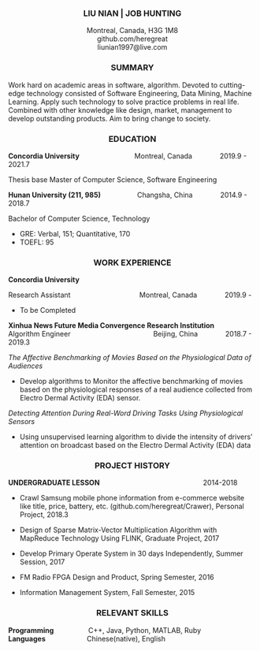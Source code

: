 ### **<center>LIU NIAN | JOB HUNTING</center>**
<center>Montreal, Canada, H3G 1M8  </center>  
<center>github.com/heregreat  </center>  
<center>liunian1997@live.com  </center>  


### **<center>SUMMARY</center>**

Work hard on academic areas in software, algorithm. Devoted to cutting-edge technology consisted of Software Engineering, Data Mining, Machine Learning. Apply such technology to solve practice problems in real life. Combined with other knowledge like design, market, management to develop outstanding products. Aim to bring change to society.

### **<center>EDUCATION</center>**
		
**Concordia University**&#8195;&#8195;&#8195;&#8195;&#8195;&#8195;&#8195;&#8195;Montreal, Canada&#8195;&#8195;&#8195;&#8195;2019.9 - 2021.7

Thesis base Master of Computer Science, Software Engineering


**Hunan University (211, 985)**&#8195;&#8195;&#8195;&#8195;&#8195;
Changsha, China&#8195;&#8195;&#8195;&#8195;2014.9 - 2018.7

Bachelor of Computer Science, Technology	

- GRE: Verbal, 151; Quantitative, 170
- TOEFL: 95


### **<center>WORK EXPERIENCE</center>**
**Concordia University**

Research Assistant&#8195;&#8195;&#8195;&#8195;&#8195;&#8195;&#8195;&#8195;&#8195;&#8195;Montreal, Canada&#8195;&#8195;&#8195;&#8195;2019.9 -       

- To be Completed

**Xinhua News Future Media Convergence Research Institution**     
Algorithm Engineer&#8195;&#8195;&#8195;&#8195;&#8195;&#8195;&#8195;&#8195;&#8195;&#8195;&#8195;&#8195;Beijing, China&#8195;&#8195;&#8195;&#8195;2018.7 - 2019.3


*The Affective Benchmarking of Movies Based on the Physiological Data of Audiences*

- Develop algorithms to Monitor the affective benchmarking of movies based on the physiological responses of a real audience collected from Electro Dermal Activity (EDA) sensor.


*Detecting Attention During Real-Word Driving Tasks Using Physiological Sensors* 	

- Using unsupervised learning algorithm to divide the intensity of drivers’ attention on broadcast based on the Electro Dermal Activity (EDA) data 



### **<center>PROJECT HISTORY</center>**

**UNDERGRADUATE LESSON**&#8195;&#8195;&#8195;&#8195;&#8195;&#8195;&#8195;&#8195;&#8195;&#8195;&#8195;&#8195;&#8195;&#8195;&#8195;2014-2018

 - Crawl Samsung mobile phone information from e-commerce website like title, price, battery, etc. (github.com/heregreat/Crawer), 			Personal Project, 2018.3

- Design of Sparse Matrix-Vector Multiplication Algorithm with MapReduce Technology Using FLINK, 			Graduate Project, 2017

- Develop Primary Operate System in 30 days Independently, 			Summer Session, 2017

- FM Radio FPGA Design and Product, 		Spring Semester, 2016

- Information Management System, 			Fall Semester, 2015


### **<center>RELEVANT SKILLS</center>**

**Programming**&#8195;&#8195;&#8195;&#8195;&#8195;C++, Java, Python, MATLAB, Ruby  
**Languages**&#8195;&#8195;&#8195;&#8195;&#8195;&#8195;Chinese(native), English
